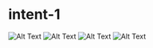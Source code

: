 # intent-1
![Alt Text](https://github.com/leo-chan1020/intent-1/blob/master/Screenshot_20200811-111301_MyIntentApp.jpg)
![Alt Text](https://github.com/leo-chan1020/intent-1/blob/master/Screenshot_20200811-111304_MyIntentApp.jpg)
![Alt Text](https://github.com/leo-chan1020/intent-1/blob/master/Screenshot_20200811-111307_MyIntentApp.jpg)
![Alt Text](https://github.com/leo-chan1020/intent-1/blob/master/Screenshot_20200811-111313_Phone.jpg)
